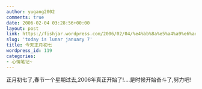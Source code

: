 ```yaml
---
author: yugang2002
comments: true
date: 2006-02-04 03:28:56+00:00
layout: post
link: https://fishjar.wordpress.com/2006/02/04/%e4%bb%8a%e5%a4%a9%e6%ad%a3%e6%9c%88%e5%88%9d%e4%b8%83/
slug: 'today is lunar january 7'
title: 今天正月初七
wordpress_id: 119
categories:
- 心情笔记~
---
```


正月初七了,春节一个星期过去,2006年真正开始了!....是时候开始奋斗了,努力吧!
